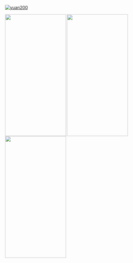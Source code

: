 [![yuan200](https://circleci.com/gh/yuan200/NYC-MTA-BUS-TIME.svg?style=shield)](https://app.circleci.com/pipelines/github/yuan200/NYC-MTA-BUS-TIME)

<img align="left" src="https://drive.google.com/uc?export=view&id=1WhX9z6cVM4iaet1DkeX3-cRn-56VMYcJ" width="200" height="400">
<img align="left" src="https://drive.google.com/uc?export=view&id=1BoOmf6timC6i8DtU1ZBtwesD9YJwb_TO" width="200" height="400">
<img align="left" src="https://drive.google.com/uc?export=view&id=15q01wxk7wQ33qxqz2n_bzn6hFDDTTsVs" width="200" height="400">
